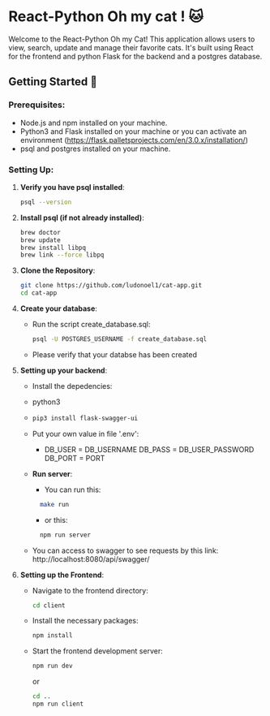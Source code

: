 # React-Python Oh my cat ! 🐱

Welcome to the React-Python Oh my Cat! This application allows users to view, search, update and manage their favorite cats.
It's built using React for the frontend and python Flask for the backend and a postgres database.

## Getting Started 🚀

### Prerequisites:

- Node.js and npm installed on your machine.
- Python3 and Flask installed on your machine or you can activate an environment (https://flask.palletsprojects.com/en/3.0.x/installation/)
- psql and postgres installed on your machine.

### Setting Up:

1. **Verify you have psql installed**:
    ```bash
    psql --version
    ```
2. **Install psql (if not already installed)**:
    ```bash
    brew doctor
    brew update
    brew install libpq
    brew link --force libpq
    ```

3. **Clone the Repository**:
   ```bash
   git clone https://github.com/ludonoel1/cat-app.git
   cd cat-app
   ```

4. **Create your database**:

   - Run the script create_database.sql:
     ```bash
     psql -U POSTGRES_USERNAME -f create_database.sql
     ```
   - Please verify that your databse has been created

5. **Setting up your backend**:
   - Install the depedencies:
    - python3
    -  ```bash
       pip3 install flask-swagger-ui
       ```
   - Put your own value in file '.env':
     -  DB_USER = DB_USERNAME
        DB_PASS = DB_USER_PASSWORD
        DB_PORT = PORT

   - **Run server**:
     - You can run this: 
     ```bash
       make run
       ```
     - or this: 
     ```bash
       npm run server
       ```
    - You can access to swagger to see requests by this link:
        http://localhost:8080/api/swagger/

6. **Setting up the Frontend**:

   - Navigate to the frontend directory:
     ```bash
     cd client
     ```

   - Install the necessary packages:
     ```bash
     npm install
     ```

   - Start the frontend development server:
     ```bash
     npm run dev
     ```
     or
      ```bash
     cd ..
     npm run client
     ```
